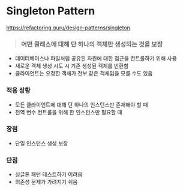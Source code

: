 # Singleton Pattern

https://refactoring.guru/design-patterns/singleton

> ### 어떤 클래스에 대해 단 하나의 객체만 생성되는 것을 보장

- 데이터베이스나 파일처럼 공유된 자원에 대한 접근을 컨트롤하기 위해 사용
- 새로운 객체 생성 시도 시 기존 생성된 객체를 반환함
- 클라이언트는 요청한 객체가 전부 같은 객체임을 모를 수도 있음

### 적용 상황

- 모든 클라이언트에 대해 단 하나의 인스턴스만 존재해야 할 때
- 전역 변수 컨트롤을 위해 한 인스턴스만 필요할 때

### 장점

- 단일 인스턴스 생성 보장

### 단점

- 싱글톤 패턴 테스트하기 어려움
- 의존성 문제가 가려지기 쉬움
